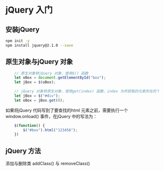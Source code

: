 # jQuery 入门

## 安装jQuery
```bash
npm init -y
npm install jquery@2.1.0 --save
```

## 原生对象与jQuery 对象
```javascript
    // 原生对象转jQuery 对象，使用$() 函数
    let oBox = document.getElementById("box");
    let jBox = $(oBox);
    
    // jQuery 对象转原生对象，使用get(index) 函数，index 为所获取的元素所在的下表，从 0 开始
    let jBox = $("#div");
    let oBox = jBox.get(0);
```

如果将jQuery 代码写到了要查找的html 元素之前，需要执行一个window.onload() 事件，在jQuery 中的写法为：
```javascript
    $(function() {
        $("#box").html("123456");
    })
```

## jQuery 方法
添加与删除类
addClass() 与 removeClass()

